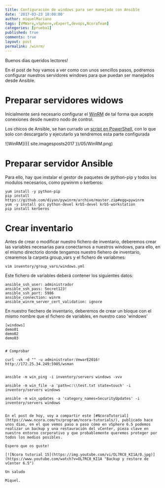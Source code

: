 ```yaml
---
title: Configuración de windows para ser manejado con Ansible
date: '2017-03-23 18:00:00'
author: miquelMariano
tags: [VMWare,vSphere,vExpert,devops,NcoraTeam]
categories: [prueba1]
published: true
comments: true
layout: post
permalink: /winrm/
---
```


Buenos dias queridos lectores!

En el post de hoy vamos a ver como con unos sencillos pasos, podremos configurar nuestros servidores windows para que puedan ser manejados desde Ansible.

# Preparar servidores widows

Inicialmente será necesario configurar el [WinRM](https://msdn.microsoft.com/en-us/library/aa384426%28v=vs.85%29.aspx?f=255&MSPPError=-2147217396
) de tal forma que acepte conexiones desde nuestro nodo de control.

Los chicos de Ansible, se han currado un [script en PowerShell](https://raw.githubusercontent.com/ansible/ansible/devel/examples/scripts/ConfigureRemotingForAnsible.ps1), con lo que solo con descargarlo y ejecutarlo ya tendremos esta parte configurada  

![WinRM]({{ site.imagesposts2017 }}/05/WinRM.png)

# Preparar servidor Ansible

Para ello, hay que instalar el gestor de paquetes de python-pip y todos los modulos necesarios, como pywinrm o kerberos:

```
yum install -y python-pip
pip install https://github.com/diyan/pywinrm/archive/master.zip#egg=pywinrm
yum -y install gcc python-devel krb5-devel krb5-workstation
pip install kerberos
```

# Crear inventario

Antes de crear o modificar nuestro fichero de inventario, deberemos crear las variables necesarias para conectarnos a nuestros windows, para ello, en el mismo directorio donde tengamos nuestro fiehero de inventario, crearemos la carpeta group_vars y el fichero de variabmes:

```
vim inventory/group_vars/windows.yml
```

Este fichero de variables deberá contener los siguientes datos:

```
ansible_ssh_user: administrador
ansible_ssh_pass: Secret123!
ansible_ssh_port: 5986
ansible_connection: winrm
ansible_winrm_server_cert_validation: ignore
```

En nuestro fiechero de inventario, deberemos de crear un bloque con el mismo nombre que el fichero de variables, en nuestro caso 'windows'

```
[windows]
demo01
demo02
demo03


# Comprobar

curl -vk -d "" -u administrator:VmwarE2016! http://172.25.34.249:5985/wsman


ansible -m win_ping -i inventory/servers windows -vvv

ansible -m win_file -a 'path=c:\\test.txt state=touch' -i inventory/servers windows

ansible -m win_updates -a 'category_names=SecurityUpdates' -i inventory/servers windows


En el post de hoy, voy a compartir este [#NcoraTutorial](https://www.ncora.com/tv/program/ncora-tutorials/), publicado hace unos dias, en el que vemos paso a paso cómo en vSphere 6.5 podemos realizar un backup y una restauración del vCenter, pieza clave en nuestro entorno corporativo y que probablemente queremos proteger por todos los medios posibles.

Espero que os guste!

[![Ncora tutorial 15](https://img.youtube.com/vi/OL7RC8_KI1A/0.jpg)](https://www.youtube.com/watch?v=OL7RC8_KI1A "Backup y restore de vCenter 6.5")

Un saludo

Miquel.